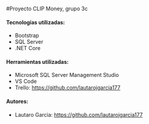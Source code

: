 #Proyecto CLIP Money, grupo 3c
#### Tecnologías utilizadas:
- Bootstrap
- SQL Server
- .NET Core
#### Herramientas utilizadas:
- Microsoft SQL Server Management Studio
- VS Code
- Trello: https://github.com/lautarojgarcia177
#### Autores:
- Lautaro Garcia: https://github.com/lautarojgarcia177
